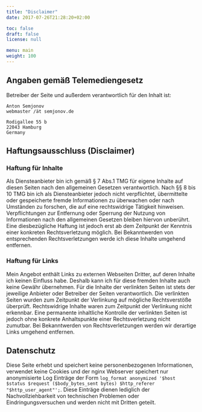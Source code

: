 ```yaml
---
title: "Disclaimer"
date: 2017-07-26T21:28:20+02:00

toc: false
draft: false
license: null

menu: main
weight: 100
---
```



## Angaben gemäß Telemediengesetz

Betreiber der Seite und außerdem verantwortlich für den Inhalt ist:

```
Anton Semjonov
webmaster /ät semjonov.de

Rodigallee 55 b
22043 Hamburg
Germany
```

## Haftungsausschluss (Disclaimer)

### Haftung für Inhalte

Als Diensteanbieter bin ich gemäß § 7 Abs.1 TMG für eigene Inhalte auf diesen Seiten nach den allgemeinen Gesetzen verantwortlich. Nach §§ 8 bis 10 TMG bin ich als Diensteanbieter jedoch nicht verpflichtet, übermittelte oder gespeicherte fremde Informationen zu überwachen oder nach Umständen zu forschen, die auf eine rechtswidrige Tätigkeit hinweisen. Verpflichtungen zur Entfernung oder Sperrung der Nutzung von Informationen nach den allgemeinen Gesetzen bleiben hiervon unberührt. Eine diesbezügliche Haftung ist jedoch erst ab dem Zeitpunkt der Kenntnis einer konkreten Rechtsverletzung möglich. Bei Bekanntwerden von entsprechenden Rechtsverletzungen werde ich diese Inhalte umgehend entfernen.

### Haftung für Links

Mein Angebot enthält Links zu externen Webseiten Dritter, auf deren Inhalte ich keinen Einfluss habe. Deshalb kann ich für diese fremden Inhalte auch keine Gewähr übernehmen. Für die Inhalte der verlinkten Seiten ist stets der jeweilige Anbieter oder Betreiber der Seiten verantwortlich. Die verlinkten Seiten wurden zum Zeitpunkt der Verlinkung auf mögliche Rechtsverstöße überprüft. Rechtswidrige Inhalte waren zum Zeitpunkt der Verlinkung nicht erkennbar. Eine permanente inhaltliche Kontrolle der verlinkten Seiten ist jedoch ohne konkrete Anhaltspunkte einer Rechtsverletzung nicht zumutbar. Bei Bekanntwerden von Rechtsverletzungen werden wir derartige Links umgehend entfernen.

## Datenschutz

Diese Seite erhebt und speichert keine personenbezogenen Informationen, verwendet keine Cookies und der nginx Webserver speichert nur anonymisierte Log Einträge der Form `log_format anonymized '$host $status $request ($body_bytes_sent bytes) $http_referer "$http_user_agent"';`. Diese Einträge dienen lediglich der Nachvollziehbarkeit von technischen Problemen oder Eindringungsversuchen und werden nicht mit Dritten geteilt.
